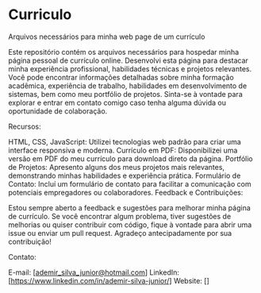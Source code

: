 # Curriculo
Arquivos necessários para minha web page de um currículo

Este repositório contém os arquivos necessários para hospedar minha página pessoal de currículo online. Desenvolvi esta página para destacar minha experiência profissional, habilidades técnicas e projetos relevantes. Você pode encontrar informações detalhadas sobre minha formação acadêmica, experiência de trabalho, habilidades em desenvolvimento de sistemas, bem como meu portfólio de projetos. Sinta-se à vontade para explorar e entrar em contato comigo caso tenha alguma dúvida ou oportunidade de colaboração.

Recursos:

HTML, CSS, JavaScript: Utilizei tecnologias web padrão para criar uma interface responsiva e moderna.
Currículo em PDF: Disponibilizei uma versão em PDF do meu currículo para download direto da página.
Portfólio de Projetos: Apresento alguns dos meus projetos mais relevantes, demonstrando minhas habilidades e experiência prática.
Formulário de Contato: Incluí um formulário de contato para facilitar a comunicação com potenciais empregadores ou colaboradores.
Feedback e Contribuições:

Estou sempre aberto a feedback e sugestões para melhorar minha página de currículo. Se você encontrar algum problema, tiver sugestões de melhorias ou quiser contribuir com código, fique à vontade para abrir uma issue ou enviar um pull request. Agradeço antecipadamente por sua contribuição!

Contato:

E-mail: [ademir_silva_junior@hotmail.com]
LinkedIn: [https://www.linkedin.com/in/ademir-silva-junior/]
Website: []
